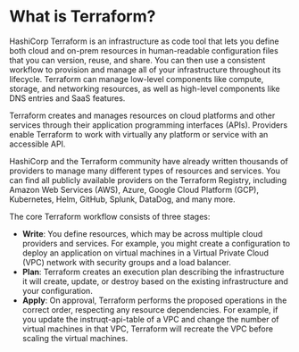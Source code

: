 # What is Terraform?

HashiCorp Terraform is an infrastructure as code tool that lets you define both cloud and on-prem resources in human-readable configuration files that you can version, reuse, and share. 
You can then use a consistent workflow to provision and manage all of your infrastructure throughout its lifecycle. 
Terraform can manage low-level components like compute, storage, and networking resources, as well as high-level components like DNS entries and SaaS features.

<instruqt-video id="h970ZBgKINg"></instruqt-video>

Terraform creates and manages resources on cloud platforms and other services through their application programming interfaces (APIs). 
Providers enable Terraform to work with virtually any platform or service with an accessible API.

HashiCorp and the Terraform community have already written thousands of providers to manage many different types of resources and services. 
You can find all publicly available providers on the Terraform Registry, including Amazon Web Services (AWS), Azure, Google Cloud Platform (GCP), Kubernetes, Helm, GitHub, Splunk, DataDog, and many more.

The core Terraform workflow consists of three stages:

- **Write**: You define resources, which may be across multiple cloud providers and services. For example, you might create a configuration to deploy an application on virtual machines in a Virtual Private Cloud (VPC) network with security groups and a load balancer.
- **Plan**: Terraform creates an execution plan describing the infrastructure it will create, update, or destroy based on the existing infrastructure and your configuration.
- **Apply**: On approval, Terraform performs the proposed operations in the correct order, respecting any resource dependencies. For example, if you update the instruqt-api-table of a VPC and change the number of virtual machines in that VPC, Terraform will recreate the VPC before scaling the virtual machines.